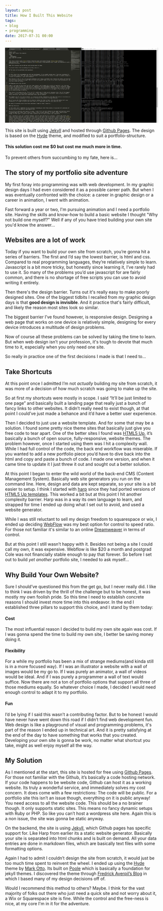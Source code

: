 ```yaml
---
layout: post
title: How I Built This Website
tags:
- blog
- programming
date: 2017-07-31 00:00
---
```


![](/blog/assets/thiswebsite/mysetup.png)

This site is built using [Jekyll](http://jekyllrb.com/) and hosted through [Github Pages](https://pages.github.com/). The design is based on the [Hyde](http://hyde.getpoole.com/) theme, and modified to suit a portfolio-structure.

#### This solution cost me $0 but cost me much more in time.

To prevent others from succumbing to my fate, here is...

## The story of my portfolio site adventure

<!--more-->

My first foray into programming was with web development. In my graphic design days I had even considered it as a possible career path. But when I was eventually confronted with the choice: a career in graphic design or a career in animation, I went with animation.

Fast forward a year or two, I'm pursuing animation and I need a portfolio site. Having the skills and know-how to build a basic website I thought "Why not build one myself?" Well if any of you have tried building your own site you'd know the answer...

## Websites are a lot of work

Today if you want to build your own site from scratch, you’re gonna hit a series of barriers. The first and I’d say the lowest barrier, is html and css. Compared to real programming languages, they’re relatively simple to learn. Javascript is a bit more tricky, but honestly since learning it, I’ve rarely had to use it. So many of the problems you’d use javascript for are fairly common, and there is no shortage of free scripts you can use to avoid writing it entirely.

Then there's the design barrier. Turns out it's really easy to make poorly designed sites. One of the biggest tidbits I recalled from my graphic design days is that **good design is invisible**. And it practice that's fairly difficult, and likely the reason most sites look so similar.

The biggest barrier I’ve found however, is responsive design. Designing a web page that works on one device is relatively simple, designing for every device introduces a multitude of design problems. 

Now of course all these problems can be solved by taking the time to learn. But when web design isn’t your profession, it's tough to devote that much time to it, especially when you only need one site. 

So really in practice one of the first decisions I made is that I need to...

## Take Shortcuts

At this point once I admitted I’m not *actually* building my site from scratch, it was more of a decision of how much scratch was going to make up the site.

So at first my shortcuts were mostly in scope. I said “It’ll be just limited to one page” and basically built a landing page that really just a bunch of fancy links to other websites. It didn’t really need to exist though, at that point I could’ve just made a behance and it’d have a better user experience.

Then I decided to just use a website template. And for some that may be a solution. I found some pretty nice theme sites that basically just give you free code to tear apart. One of the better sites I found was [HTML5 Up](https://html5up.net/), it’s basically a bunch of open source, fully-responsive, website themes. The problem however, once I started using them was I hit a complexity wall. While I had full control of the code, the back end workflow was miserable. If you wanted to add a new portfolio piece you’d have to dive back into the html and copy and paste a bunch of code. I made one version, and when it came time to update it I just threw it out and sought out a better solution.

At this point I began to enter the wild world of the back-end CMS (Content Management System). Basically web site generators you run on the command line. Here, design and data are kept separate, so your site is a bit easier to setup. I think I started with [harp](http://harpjs.com/) since they had ported versions of [HTML5 Up templates](http://harpjs.com/blog/harp-weekly-2013-10-27). This worked a bit but at this point I hit another complexity barrier. Harp was in a way its own language to learn, and strapped for time I ended up doing what I set out to avoid, and used a website generator.

While I was still reluctant to sell my design freedom to squarespace or wix, I ended up deciding [WebFlow](https://webflow.com/) was my best option for control to speed ratio. For those not familiar it's similar to an online [Dreamweaver](http://www.adobe.com/products/dreamweaver.html) in terms of control.

But at this point I still wasn’t happy with it. Besides not being a site I could call my own, it was expensive. Webflow is like $20 a month and postgrad Cole was not financially stable enough to pay that forever. So before I set out to build *yet another* portfolio site, I needed to ask myself...

## Why Build Your Own Website?

Sure I should’ve questioned this from the get go, but I never really did. I like to think I was driven by the thrill of the challenge but to be honest, it was mostly my own foolish pride. So this time I need to establish concrete reasons I should invest more time into this endeavor. In the end I established three pillars to support this choice, and I stand by them today:

#### Cost
The most influential reason I decided to build my own site again was cost. If I was gonna spend the time to build my own site, I better be saving money doing it.

#### Flexibility

For a while my portfolio has been a mix of strange mediums(and kinda still is in a more focused way). If I was an illustrator a website with a wall of images would be my go to. If I was purely an animator, a wall of videos would be ideal. And if I was purely a programmer a wall of text would suffice. Now there are not a ton of portfolio options that support all three of those mediums equally. So whatever choice I made, I decided I would need enough control to adapt it to my portfolio.

#### Fun

I’d be lying if I said this wasn’t a contributing factor. But to be honest I would have never have went down this road if I didn’t find web development fun. Web design is like a playground of visual and programming problems, it's part of the reason I ended up in technical art. And it is pretty satisfying at the end of the day to have something that works that you created. Developing your own site is gonna be work, no matter what shortcut you take, might as well enjoy myself all the way.

## My Solution

As I mentioned at the start, this site is hosted for free using [Github Pages](https://pages.github.com/). For those not familiar with the Github, it’s basically a code hosting network. If your code happens to be website code, Github can host it as a working website. Its truly a wonderful service, and immediately solves my cost concern. It does come with a few restrictions:
The code will be public. For a portfolio site this isn’t an issue though, everything on it is public anyway!
You need access to all the website code. This should be a no brainer though.
It only supports static sites. This means no fancy dynamic setups with Ruby or PHP. So like you can’t host a wordpress site here. Again this is a non issue, the site was gonna be static anyway.

On the backend, the site is using [Jekyll](http://jekyllrb.com/), which Github pages has specific support for. Like Harp from earlier its a static website generator. Basically your site is separated into html chunks and is built on demand. All your data entries are done in markdown files, which are basically text files with some formatting options.

Again I had to admit I couldn’t design the site from scratch, it would just be too much time spent to reinvent the wheel. I ended up using the [Hyde](http://hyde.getpoole.com/) theme by [Mark Otto](https://github.com/mdo). Its built on [Poole](http://getpoole.com/) which is basically a foundation for jekyll themes. I discovered the theme through [Fredrick Averpil’s Blog](https://fredrikaverpil.github.io/) in which I based many of my design decisions off of.

Would I recommend this method to others? Maybe. I think for the vast majority of folks out there who just need a quick site and not worry about it, a Wix or Squarespace site is fine. While the control and the free-ness is nice, at my core I'm in it for the adventure.